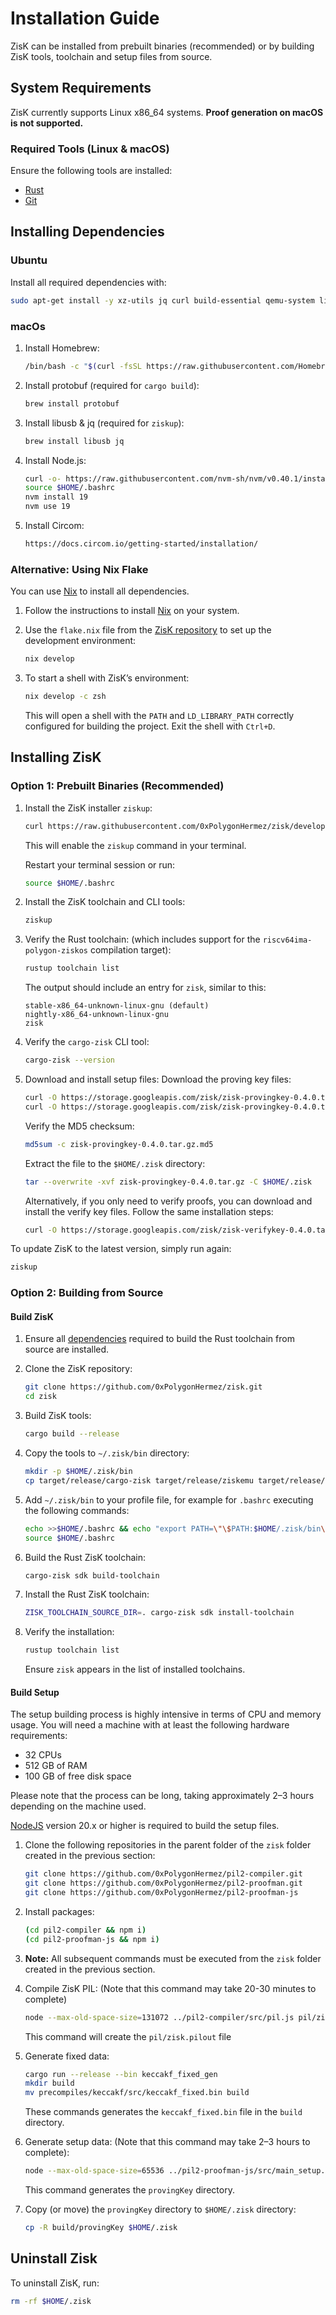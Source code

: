 # Installation Guide

ZisK can be installed from prebuilt binaries (recommended) or by building ZisK tools, toolchain and setup files from source.

## System Requirements

ZisK currently supports Linux x86_64 systems. **Proof generation on macOS is not supported.**

### Required Tools (Linux & macOS)

Ensure the following tools are installed:
* [Rust](https://www.rust-lang.org/tools/install)
* [Git](https://git-scm.com/book/en/v2/Getting-Started-Installing-Git)

## Installing Dependencies

### Ubuntu

Install all required dependencies with:
```bash
sudo apt-get install -y xz-utils jq curl build-essential qemu-system libomp-dev libgmp-dev nlohmann-json3-dev protobuf-compiler uuid-dev libgrpc++-dev libsecp256k1-dev libsodium-dev libpqxx-dev nasm
```

### macOs

1. Install Homebrew:
    ```bash
    /bin/bash -c "$(curl -fsSL https://raw.githubusercontent.com/Homebrew/install/HEAD/install.sh)"
    ```

2. Install protobuf (required for `cargo build`):
    ```bash
    brew install protobuf
    ```

3. Install libusb & jq (required for `ziskup`):
    ```bash
    brew install libusb jq
    ```

4. Install Node.js:
    ```bash
    curl -o- https://raw.githubusercontent.com/nvm-sh/nvm/v0.40.1/install.sh | bash
    source $HOME/.bashrc
    nvm install 19
    nvm use 19
    ```

5. Install Circom:
    ```bash
    https://docs.circom.io/getting-started/installation/
    ```

### Alternative: Using Nix Flake

You can use [Nix](https://github.com/NixOS/nix) to install all dependencies.

1. Follow the instructions to install [Nix](https://determinate.systems/nix/) on your system.

2. Use the `flake.nix` file from the [ZisK repository](https://github.com/0xPolygonHermez/zisk/blob/develop/flake.nix) to set up the development environment:
    ```bash
    nix develop
    ```

3. To start a shell with ZisK’s environment:
    ```bash
    nix develop -c zsh
    ```
    This will open a shell with the `PATH` and `LD_LIBRARY_PATH` correctly configured for building the project. Exit the shell with `Ctrl+D`.

## Installing ZisK

### Option 1: Prebuilt Binaries (Recommended)

1. Install the ZisK installer `ziskup`:
    ```bash
    curl https://raw.githubusercontent.com/0xPolygonHermez/zisk/develop/ziskup/install.sh  | bash
    ```
    This will enable the `ziskup` command in your terminal. 
    
    Restart your terminal session or run:
    ```bash
    source $HOME/.bashrc
    ```

2. Install the ZisK toolchain and CLI tools:
    ```bash
    ziskup
    ```

3. Verify the Rust toolchain: (which includes support for the `riscv64ima-polygon-ziskos` compilation target):
    ```bash
    rustup toolchain list
    ```

    The output should include an entry for `zisk`, similar to this:
    ```
    stable-x86_64-unknown-linux-gnu (default)
    nightly-x86_64-unknown-linux-gnu
    zisk
    ```

4. Verify the `cargo-zisk` CLI tool:
    ```bash
    cargo-zisk --version
    ```

5. Download and install setup files:
    Download the proving key files:
    ```bash
    curl -O https://storage.googleapis.com/zisk/zisk-provingkey-0.4.0.tar.gz
    curl -O https://storage.googleapis.com/zisk/zisk-provingkey-0.4.0.tar.gz.md5
    ```

    Verify the MD5 checksum:
    ```bash
    md5sum -c zisk-provingkey-0.4.0.tar.gz.md5
    ```

    Extract the file to the `$HOME/.zisk` directory:
    ```bash
    tar --overwrite -xvf zisk-provingkey-0.4.0.tar.gz -C $HOME/.zisk
    ```

    Alternatively, if you only need to verify proofs, you can download and install the verify key files. Follow the same installation steps:
     ```bash
    curl -O https://storage.googleapis.com/zisk/zisk-verifykey-0.4.0.tar.gz
    ```    

To update ZisK to the latest version, simply run again:
```bash
ziskup
```

### Option 2: Building from Source

#### Build ZisK

1. Ensure all [dependencies](https://github.com/rust-lang/rust/blob/master/INSTALL.md#dependencies) required to build the Rust toolchain from source are installed.

2. Clone the ZisK repository:
    ```bash
    git clone https://github.com/0xPolygonHermez/zisk.git
    cd zisk
    ```

3. Build ZisK tools:
    ```bash
    cargo build --release
    ```

4. Copy the tools to `~/.zisk/bin` directory:
    ```bash
    mkdir -p $HOME/.zisk/bin
    cp target/release/cargo-zisk target/release/ziskemu target/release/riscv2zisk target/release/libzisk_witness.so $HOME/.zisk/bin
    ```

5. Add `~/.zisk/bin` to your profile file, for example for `.bashrc` executing the following commands:
    ```bash
    echo >>$HOME/.bashrc && echo "export PATH=\"\$PATH:$HOME/.zisk/bin\"" >> $HOME/.bashrc
    source $HOME/.bashrc
    ```

6. Build the Rust ZisK toolchain:
    ```bash
    cargo-zisk sdk build-toolchain
    ```

7. Install the Rust ZisK toolchain:
    ```bash
    ZISK_TOOLCHAIN_SOURCE_DIR=. cargo-zisk sdk install-toolchain
    ```

8. Verify the installation:
    ```bash
    rustup toolchain list
    ```
    Ensure `zisk` appears in the list of installed toolchains.

#### Build Setup

The setup building process is highly intensive in terms of CPU and memory usage. You will need a machine with at least the following hardware requirements:

* 32 CPUs
* 512 GB of RAM
* 100 GB of free disk space

Please note that the process can be long, taking approximately 2–3 hours depending on the machine used.

[NodeJS](https://nodejs.org/en/download) version 20.x or higher is required to build the setup files.

1. Clone the following repositories in the parent folder of the `zisk` folder created in the previous section:
    ```bash
    git clone https://github.com/0xPolygonHermez/pil2-compiler.git
    git clone https://github.com/0xPolygonHermez/pil2-proofman.git
    git clone https://github.com/0xPolygonHermez/pil2-proofman-js
    ```
2. Install packages:
    ```bash
    (cd pil2-compiler && npm i)
    (cd pil2-proofman-js && npm i)

3. **Note:** All subsequent commands must be executed from the `zisk` folder created in the previous section.

4. Compile ZisK PIL: (Note that this command may take 20-30 minutes to complete)
    ```bash
    node --max-old-space-size=131072 ../pil2-compiler/src/pil.js pil/zisk.pil -I pil,../pil2-proofman/pil2-components/lib/std/pil,state-machines,precompiles -o pil/zisk.pilout
    ```

    This command will create the `pil/zisk.pilout` file

5. Generate fixed data:
    ```bash
    cargo run --release --bin keccakf_fixed_gen
    mkdir build
    mv precompiles/keccakf/src/keccakf_fixed.bin build
    ```

    These commands generates the `keccakf_fixed.bin` file in the `build` directory.

6. Generate setup data: (Note that this command may take 2–3 hours to complete):
    ```bash
    node --max-old-space-size=65536 ../pil2-proofman-js/src/main_setup.js -a ./pil/zisk.pilout -b build -i ./build/keccakf_fixed.bin -r
    ```

    This command generates the `provingKey` directory.

7. Copy (or move) the `provingKey` directory to `$HOME/.zisk` directory:

    ```bash
    cp -R build/provingKey $HOME/.zisk
    ```

## Uninstall Zisk
To uninstall ZisK, run:

```bash
rm -rf $HOME/.zisk
```
